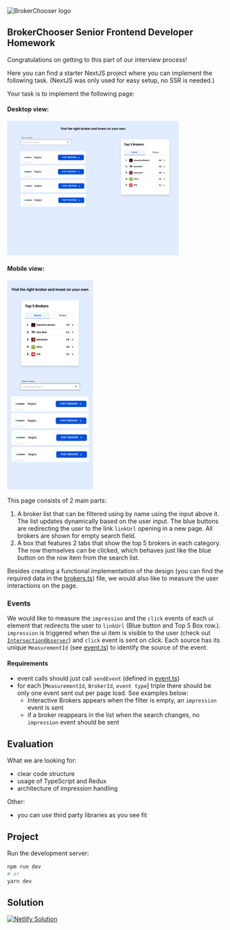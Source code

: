 <img src="https://brokerchooser.com/images/logo.svg" alt="BrokerChooser logo">

## BrokerChooser Senior Frontend Developer Homework

Congratulations on getting to this part of our interview process!

Here you can find a starter NextJS project where you can implement the following task. (NextJS was only used for easy setup, no SSR is needed.)

Your task is to implement the following page:

#### Desktop view:

<img src="./screen/desktop.png" style="width: 400px">

#### Mobile view:

<img src="./screen/mobile.png" style="width: 200px">

This page consists of 2 main parts:

1. A broker list that can be filtered using by name using the input above it. The list updates dynamically based on the user input. The blue buttons are redirecting the user to the link `linkUrl` opening in a new page. All brokers are shown for empty search field.
2. A box that features 2 tabs that show the top 5 brokers in each category. The row themselves can be clicked, which behaves just like the blue button on the row item from the search list.

Besides creating a functional implementation of the design (you can find the required data in the [brokers.ts](./src/data/brokers.ts)) file, we would also like to measure the user interactions on the page.

### Events

We would like to measure the `impression` and the `click` events of each ui element that redirects the user to `linkUrl` (Blue button and Top 5 Box row.). `impression` is triggered when the ui item is visible to the user (check out [`IntersectionObserver`](https://developer.mozilla.org/en-US/docs/Web/API/Intersection_Observer_API)) and `click` event is sent on click. Each source has its unique `MeasurementId` (see [event.ts](./src/logic/event.ts)) to identify the source of the event.

#### Requirements

- event calls should just call `sendEvent` (defined in [event.ts](./src/logic/event.ts))
- for each [`MeasurementId`, `BrokerId`, `event type`] triple there should be only one event sent out per page load. See examples below:
  - Interactive Brokers appears when the filter is empty, an `impression` event is sent
  - if a broker reappears in the list when the search changes, no `impression` event should be sent

## Evaluation

What we are looking for:

- clear code structure
- usage of TypeScript and Redux
- architecture of impression handling

Other:

- you can use third party libraries as you see fit

## Project

Run the development server:

```bash
npm run dev
# or
yarn dev
```

## Solution

[![Netlify Solution](https://api.netlify.com/api/v1/badges/e5670c2e-7a9f-4be2-955b-6bf8608ddc62/deploy-status)](https://sage-fox-e98faa.netlify.app/)
